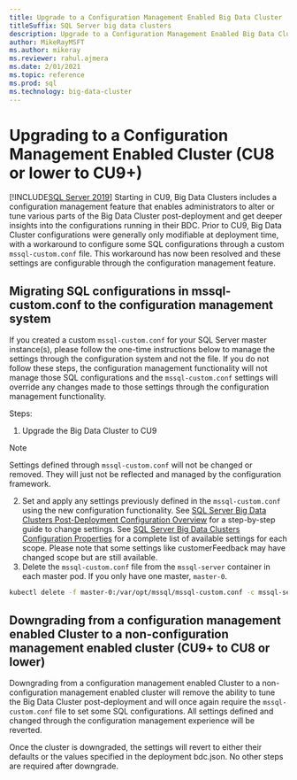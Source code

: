 ```yaml
---
title: Upgrade to a Configuration Management Enabled Big Data Cluster
titleSuffix: SQL Server big data clusters
description: Upgrade to a Configuration Management Enabled Big Data Cluster
author: MikeRayMSFT
ms.author: mikeray
ms.reviewer: rahul.ajmera
ms.date: 2/01/2021
ms.topic: reference
ms.prod: sql
ms.technology: big-data-cluster
---
```


# Upgrading to a Configuration Management Enabled Cluster (CU8 or lower to CU9+)

[!INCLUDE[SQL Server 2019](../includes/applies-to-version/sqlserver2019.md)]
Starting in CU9, Big Data Clusters includes a configuration management feature that enables administrators to alter or tune various parts of the Big Data Cluster post-deployment and get deeper insights into the configurations running in their BDC. Prior to CU9, Big Data Cluster configurations were generally only modifiable at deployment time, with a workaround to configure some SQL configurations through a custom `mssql-custom.conf` file. This workaround has now been resolved and these settings are configurable through the configuration management feature.

## Migrating SQL configurations in mssql-custom.conf to the configuration management system
If you created a custom `mssql-custom.conf` for your SQL Server master instance(s), please follow the one-time instructions below to manage the settings through the configuration system and not the file. If you do not follow these steps, the configuration management functionality will not manage those SQL configurations and the `mssql-custom.conf` settings will override any changes made to those settings through the configuration management functionality.

Steps:
1. Upgrade the Big Data Cluster to CU9
> [!NOTE]
> Settings defined through `mssql-custom.conf` will not be changed or removed. They will just not be reflected and managed by the configuration framework.

2. Set and apply any settings previously defined in the `mssql-custom.conf` using the new configuration functionality. See [SQL Server Big Data Clusters Post-Deployment Configuration Overview](configure-bdc-postdeployment.md) for a step-by-step guide to change settings. See [SQL Server Big Data Clusters Configuration Properties](reference-config-bdc-overview.md) for a complete list of available settings for each scope. Please note that some settings like customerFeedback may have changed scope but are still available.
3. Delete the `mssql-custom.conf` file from the `mssql-server` container in each master pod. If you only have one master, `master-0`.
```bash
kubectl delete -f master-0:/var/opt/mssql/mssql-custom.conf -c mssql-server <namespaceName>
```

## Downgrading from a configuration management enabled Cluster to a non-configuration management enabled cluster (CU9+ to CU8 or lower)
Downgrading from a configuration management enabled Cluster to a non-configuration management enabled cluster will remove the ability to tune the Big Data Cluster post-deployment and will once again require the `mssql-custom.conf` file to set some SQL configurations. All settings defined and changed through the configuration management experience will be reverted.

Once the cluster is downgraded, the settings will revert to either their defaults or the values specified in the deployment bdc.json. No other steps are required after downgrade.